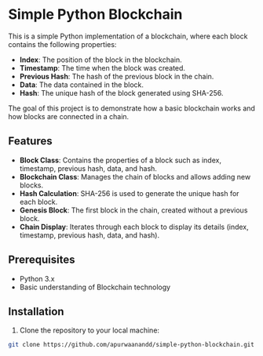 # Simple Python Blockchain

This is a simple Python implementation of a blockchain, where each block contains the following properties:
- **Index**: The position of the block in the blockchain.
- **Timestamp**: The time when the block was created.
- **Previous Hash**: The hash of the previous block in the chain.
- **Data**: The data contained in the block.
- **Hash**: The unique hash of the block generated using SHA-256.

The goal of this project is to demonstrate how a basic blockchain works and how blocks are connected in a chain.

## Features

- **Block Class**: Contains the properties of a block such as index, timestamp, previous hash, data, and hash.
- **Blockchain Class**: Manages the chain of blocks and allows adding new blocks.
- **Hash Calculation**: SHA-256 is used to generate the unique hash for each block.
- **Genesis Block**: The first block in the chain, created without a previous block.
- **Chain Display**: Iterates through each block to display its details (index, timestamp, previous hash, data, and hash).

## Prerequisites

- Python 3.x
- Basic understanding of Blockchain technology

## Installation

1. Clone the repository to your local machine:

```bash
git clone https://github.com/apurwaanandd/simple-python-blockchain.git
